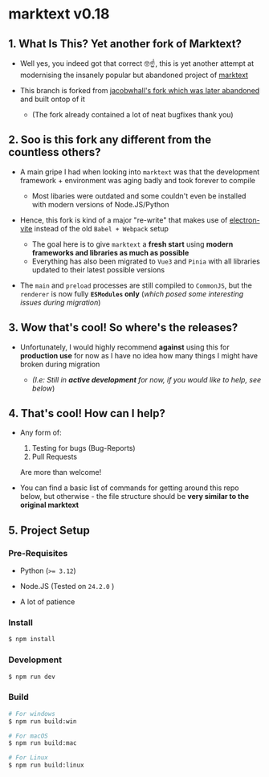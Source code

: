 # marktext v0.18

## 1. What Is This? Yet another fork of Marktext?

- Well yes, you indeed got that correct 🤓☝️, this is yet another attempt at modernising the insanely popular but abandoned project of [marktext](https://github.com/marktext/marktext)

- This branch is forked from [jacobwhall's fork which was later abandoned](https://github.com/jacobwhall/marktext) and built ontop of it

  - (The fork already contained a lot of neat bugfixes thank you)

## 2. Soo is this fork any different from the countless others?

- A main gripe I had when looking into `marktext` was that the development framework + environment was aging badly and took forever to compile

  - Most libaries were outdated and some couldn't even be installed with modern versions of Node.JS/Python

- Hence, this fork is kind of a major "re-write" that makes use of [electron-vite](https://electron-vite.org/) instead of the old `Babel + Webpack` setup

  - The goal here is to give `marktext` a **fresh start** using **modern frameworks and libraries as much as possible**
  - Everything has also been migrated to `Vue3` and `Pinia` with all libraries updated to their latest possible versions

- The `main` and `preload` processes are still compiled to `CommonJS`, but the `renderer` is now fully **`ESModules` only** (_which posed some interesting issues during migration_)

## 3. Wow that's cool! So where's the releases?

- Unfortunately, I would highly recommend **against** using this for **production use** for now as I have no idea how many things I might have broken during migration

  - _(I.e: Still in **active development** for now, if you would like to help, see below_)

## 4. That's cool! How can I help?

- Any form of:

  1. Testing for bugs (Bug-Reports)
  2. Pull Requests

  Are more than welcome!

- You can find a basic list of commands for getting around this repo below, but otherwise - the file structure should be **very similar to the original marktext**

## 5. Project Setup

### Pre-Requisites

- Python (`>= 3.12`)

- Node.JS (Tested on `24.2.0` )

- A lot of patience

### Install

```bash
$ npm install
```

### Development

```bash
$ npm run dev
```

### Build

```bash
# For windows
$ npm run build:win

# For macOS
$ npm run build:mac

# For Linux
$ npm run build:linux
```
